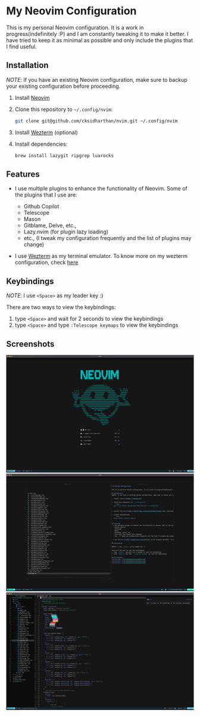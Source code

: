 # My Neovim Configuration

This is my personal Neovim configuration. It is a work in progress(indefinitely :P) and I am constantly tweaking it to make it better. I have tried to keep it as minimal as possible and only include the plugins that I find useful.

## Installation
*NOTE*: If you have an existing Neovim configuration, make sure to backup your existing configuration before proceeding.

1. Install [Neovim](https://neovim.io/)

2. Clone this repository to `~/.config/nvim`:
   ```bash
   git clone git@github.com/cksidharthan/nvim.git ~/.config/nvim
   ```

3. Install [Wezterm](https://wezfurlong.org/wezterm/installation.html) (optional)

4. Install dependencies:
   ```bash
   brew install lazygit ripgrep luarocks
   ```

## Features
- I use multiple plugins to enhance the functionality of Neovim. Some of the plugins that I use are:
  - Github Copilot
  - Telescope
  - Mason
  - Gitblame, Delve, etc., 
  - Lazy.nvim (for plugin lazy loading)
  - etc., (I tweak my configuration frequently and the list of plugins may change)

- I use [Wezterm](https://wezfurlong.org/wezterm/) as my terminal emulator. To know more on my wezterm configuration, check [here](https://github.com/cksidharthan/mac-setup/blob/main/.wezterm.lua)

## Keybindings

*NOTE*: I use `<Space>` as my leader key :)

There are two ways to view the keybindings:
1. type `<Space>` and wait for 2 seconds to view the keybindings
2. type `<Space>` and type `:Telescope keymaps` to view the keybindings

## Screenshots
![Screenshot 1](screenshots/screenshot1.png)
![Screenshot 2](screenshots/screenshot2.png)
![Screenshot 3](screenshots/screenshot3.png)

